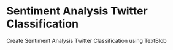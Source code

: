 # Sentiment Analysis Twitter Classification
 Create Sentiment Analysis Twitter Classification using TextBlob
